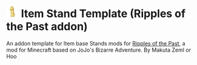 # ![Item Stand Template](https://raw.githubusercontent.com/MakutaZeml/Rotp-CreamStarter/main/src/main/resources/assets/rotp_zcs/textures/power/cream_starter.png) Item Stand Template (Ripples of the Past addon) 
An addon template for Item base Stands mods for [Ripples of the Past](https://github.com/StandoByte/Ripples-of-the-Past), a mod for Minecraft based on JoJo's Bizarre Adventure.
By Makuta Zeml or Hoo 


